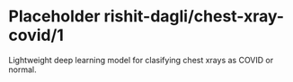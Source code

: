 # Placeholder rishit-dagli/chest-xray-covid/1
Lightweight deep learning model for clasifying chest xrays as COVID or normal.

<!-- module-type: image-classification -->
<!-- network-architecture: other -->
<!-- dataset: other -->
<!-- fine-tunable: false -->
<!-- license: Apache-2.0 -->

